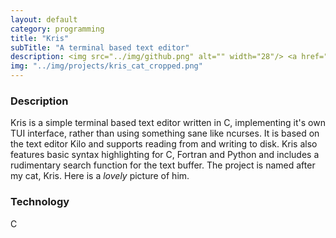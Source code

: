 ```yaml
---
layout: default
category: programming
title: "Kris"
subTitle: "A terminal based text editor"
description: <img src="../img/github.png" alt="" width="28"/> <a href="https://github.com/saultyevil/kris">pypython</a>
img: "../img/projects/kris_cat_cropped.png"
---
```


### Description

Kris is a simple terminal based text editor written in C, implementing
it's own TUI interface, rather than using something sane like ncurses.
It is based on the text editor Kilo and supports reading from and writing
to disk. Kris also features basic syntax highlighting for C, Fortran
and Python and includes a rudimentary search function for the text
buffer. The project is named after my cat, Kris. Here is a
*lovely* picture of him.

### Technology

C
